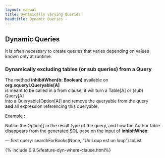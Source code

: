 ```yaml
---
layout: manual
title: Dynamically varying Queries
headtitle: Dynamic Queries -
---
```


<a name='DynamicQuery'></a>

Dynamic Queries
---------------

It is often necessary to create queries that varies depending on values
known only at runtime.

### Dynamically excluding tables (or sub queries) from a Query

The method **inhibitWhen(b: Boolean)** available on
**org.squeryl.Queryable\[A\]**  
is meant to be called in a from clause, it will turn a Table\[A\] or
(sub) Query\[A\]  
into a Queryable\[Option\[A\]\] and remove the queryable from the
query  
**and** all expression referencing this queryable.

Example :

<script type="syntaxhighlighter" class="brush: scala">
<![CDATA[

def searchForBooks(authorLastName: Option[String], bookTitle: String) =
  from(authors.inhibitWhen(authorName  None), books)((a,b) =>
    where(a.get.lastName like authorLastName.get and b.title like bookTitle and a.get.id = b.authorId)
    select((b,a)))

val result1:List[(Book,Option(Author))] = searchForBooks(None, “Un Loup est un loup”).toList

val result2:List[(Book,Option(Author))] = searchForBooks(“Tolstoi”,“War and Peace”).toList
]]>

</script>

Notice the Option\[\] in the result type of the query, and how the Author
table disappears from the generated SQL base on the input of **inhibitWhen**:

— first query: searchForBooks(None, “Un Loup est un loup”).toList

<script type="syntaxhighlighter" class="brush: sql">
<![CDATA[

Select *
  from
  Book b
  where
  b.title like ? — ‘Un Loup est un loup’
]]>

— second query : searchForBooks(“Tolstoi”, “War and Peace”).toList

<script type="syntaxhighlighter" class="brush: sql">
<![CDATA[

Select *
  from
  Author a,
  Book b
  where
    a.lastName like ? and — “Tolstoi”
    b.title like ? and — “War and Peace”
    a.id = b.authorId
]]>

</script>

<a name='dyn-where-clause'></a>
{% include 0.9.5/feature-dyn-where-clause.html%}
